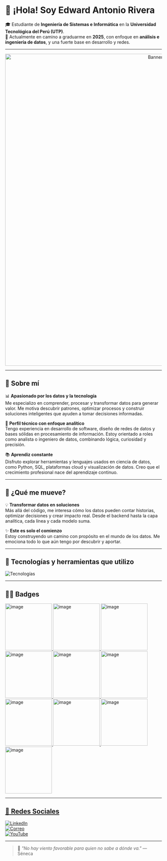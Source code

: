 # 👋 ¡Hola! Soy Edward Antonio Rivera

🎓 Estudiante de **Ingeniería de Sistemas e Informática** en la **Universidad Tecnológica del Perú (UTP)**.  
🎯 Actualmente en camino a graduarme en **2025**, con enfoque en **análisis e ingeniería de datos**, y una fuerte base en desarrollo y redes.

---
<p align="center">
  <img src="https://github.com/user-attachments/assets/3e5bdcec-5153-4310-8d17-cbcfaebf8970" alt="Banner GitHub" width="1000"/>
</p>

---

## 💼 Sobre mí

📊 **Apasionado por los datos y la tecnología**  
Me especializo en comprender, procesar y transformar datos para generar valor. Me motiva descubrir patrones, optimizar procesos y construir soluciones inteligentes que ayuden a tomar decisiones informadas.

🧠 **Perfil técnico con enfoque analítico**  
Tengo experiencia en desarrollo de software, diseño de redes de datos y bases sólidas en procesamiento de información. Estoy orientado a roles como analista o ingeniero de datos, combinando lógica, curiosidad y precisión.

📚 **Aprendiz constante**  
Disfruto explorar herramientas y lenguajes usados en ciencia de datos, como Python, SQL, plataformas cloud y visualización de datos. Creo que el crecimiento profesional nace del aprendizaje continuo.

---

## 🚀 ¿Qué me mueve?

💡 **Transformar datos en soluciones**  
Más allá del código, me interesa cómo los datos pueden contar historias, optimizar decisiones y crear impacto real. Desde el backend hasta la capa analítica, cada línea y cada modelo suma.

✨ **Este es solo el comienzo**  
Estoy construyendo un camino con propósito en el mundo de los datos. Me emociona todo lo que aún tengo por descubrir y aportar.

---

## 🧰 Tecnologías y herramientas que utilizo

![Tecnologías](https://skillicons.dev/icons?i=python,java,html,css,javascript,github,azure,aws,gcp,mysql,linux)

---
## 🧑‍💻 Badges
<a href="https://www.credly.com/earner/earned/badge/f0b5b201-b981-481f-b40c-f81bf798a4d6" target="_blank">
<img width="150" height="150" alt="image" src="https://github.com/user-attachments/assets/10421c1f-f9ad-407c-bc40-0eecfdee5007" />
<a href="https://www.credly.com/earner/earned/badge/f0b5b201-b981-481f-b40c-f81bf798a4d6" target="_blank">
<img width="150" height="150" alt="image" src="https://github.com/user-attachments/assets/555a83a3-5bad-42d4-96c4-a16a54c26768" />
<a href="https://www.credly.com/earner/earned/badge/1cea6cc7-26ff-4314-b73a-a3e5d517699c" target="_blank">
<img width="150" height="150" alt="image" src="https://github.com/user-attachments/assets/6015fcc4-96bb-4b59-986b-b947e8ed1114" />
<a href="https://www.credly.com/badges/b6ed6ff1-f754-48d4-ae6b-b0e40bc28db3" target="_blank">
<img width="150" height="150" alt="image" src="https://github.com/user-attachments/assets/40392c1e-3a5e-4415-bb3a-0d8a59112ede" />
<a href="https://www.credly.com/badges/cb154ecf-b5a3-484c-8e3a-1448f2b8e5f6" target="_blank">
<img width="150" height="150" alt="image" src="https://github.com/user-attachments/assets/b1a31f6f-3896-4511-80ed-54651b4460c9" />
<a href="https://www.credly.com/badges/2dda3c31-6859-4933-960d-fc67a9d011ac" target="_blank">
<img width="150" height="150" alt="image" src="https://github.com/user-attachments/assets/4e9cc32a-f8d2-4a97-806a-a3cf2ace7f95" />
<a href="https://www.credly.com/badges/732f27e5-1126-4ede-9968-37f06374d7f5" target="_blank">
<img width="150" height="150" alt="image" src="https://github.com/user-attachments/assets/3f9da8b3-d6e6-4873-915c-62550d08946e" />
<a href="https://www.credly.com/badges/da77b1fd-24f2-4265-8751-1d545871046f" target="_blank">
<img width="150" height="150" alt="image" src="https://github.com/user-attachments/assets/52716ec9-86b0-4d81-be67-0c1d68d51ded" />
<a href="https://www.credly.com/badges/40a8d8aa-87b2-4940-b2ee-3f2bb7fac454" target="_blank">
<img width="150" height="150" alt="image" src="https://github.com/user-attachments/assets/19b9f2d3-0061-4eee-a8a0-a4388babdd88" />
<a href="https://www.credly.com/badges/c7823a1d-9dbb-4b6e-ad6e-646af5b2c7fc" target="_blank">
<img width="150" height="150" alt="image" src="https://github.com/user-attachments/assets/90b5e355-e427-4885-ad6f-83df8913a661" />
  
---

## 📢 Redes Sociales

[![LinkedIn](https://img.shields.io/badge/LinkedIn-Edward%20Antonio-blue?style=for-the-badge&logo=linkedin)](https://www.linkedin.com/in/edward-antonio-rivera/)  
[![Correo](https://img.shields.io/badge/Gmail-edwardantonio227%40gmail.com-red?style=for-the-badge&logo=gmail)](mailto:edwardantonio227@gmail.com)  
[![YouTube](https://img.shields.io/badge/YouTube-Edward_Antonio-red?style=for-the-badge&logo=youtube)](https://www.youtube.com/@edwardantonio5771)

---

> 🧭 *"No hay viento favorable para quien no sabe a dónde va."* — Séneca
